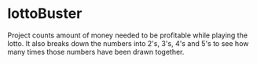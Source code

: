 # lottoBuster
Project counts amount of money needed to be profitable while playing the lotto. It also breaks down the numbers into 2's, 3's, 4's and 5's to see how many times those numbers have been drawn together.  
